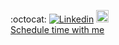 :octocat: [![Linkedin](https://i.stack.imgur.com/gVE0j.png)](https://www.linkedin.com/in/ski-s)
[<img src="https://cdn-icons-png.flaticon.com/512/5968/5968906.png" width="20"></img>](https://vinayski.medium.com)
&nbsp;<br>
[Schedule time with me](https://calendly.com/megamanics/25min?hide_event_type_details=1&hide_gdpr_banner=1)
